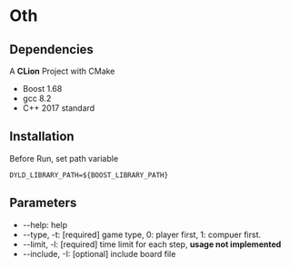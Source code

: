 # Oth

## Dependencies
A __CLion__ Project with CMake
* Boost 1.68
* gcc 8.2
* C++ 2017 standard

## Installation
Before Run, set path variable
```
DYLD_LIBRARY_PATH=${BOOST_LIBRARY_PATH} 
```

## Parameters
* --help: help
* --type, -t: [required] game type, 0: player first, 1: compuer first.
* --limit, -l: [required] time limit for each step, __usage not implemented__
* --include, -I: [optional] include board file
